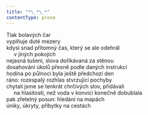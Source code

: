 ```yaml
---
title: "*\_*\_*"
contentType: prose
---
```


Tlak bolavých čar  
vyplňuje duté mezery  
kdysi snad přítomný čas, který se ale odehrál  
     v jiných pokojích  
nejasná tušení, slova doříkávaná za stěnou  
dosahování úkolů přesně podle daných instrukcí  
hodina po půlnoci byla ještě předchozí den  
ráno: rozespalý rozhlas stvrzující pochyby  
chytali jsme se tenkrát chrčivých slov, přidávali  
     na hlasitosti, než voda v konvici konečně dobublala  
pak zřetelný posun: hledání na mapách  
úniky, úkryty, příbytky na cestách

